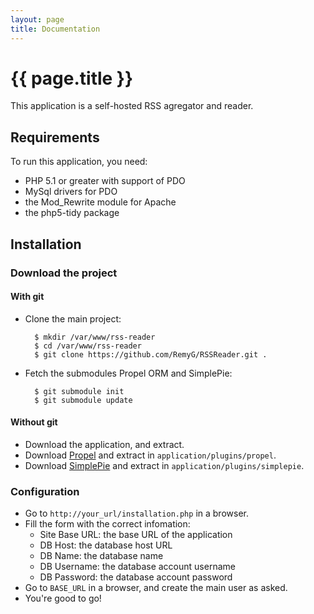 ```yaml
---
layout: page
title: Documentation
---
```


# {{ page.title }}
			
This application is a self-hosted RSS agregator and reader.

## Requirements

To run this application, you need:

* PHP 5.1 or greater with support of PDO
* MySql drivers for PDO
* the Mod_Rewrite module for Apache
* the php5-tidy package

## Installation

### Download the project

#### With git

* Clone the main project:
	
		$ mkdir /var/www/rss-reader
		$ cd /var/www/rss-reader
		$ git clone https://github.com/RemyG/RSSReader.git .

* Fetch the submodules Propel ORM and SimplePie:

		$ git submodule init
		$ git submodule update

#### Without git

* Download the application, and extract.
* Download [Propel](http://propelorm.org/download.html) and extract in `application/plugins/propel`.
* Download [SimplePie](http://simplepie.org/downloads/) and extract in `application/plugins/simplepie`.

### Configuration

* Go to `http://your_url/installation.php` in a browser.
* Fill the form with the correct infomation:
	* Site Base URL: the base URL of the application
	* DB Host: the database host URL
	* DB Name: the database name
	* DB Username: the database account username
	* DB Password: the database account password	
* Go to `BASE_URL` in a browser, and create the main user as asked.
* You're good to go!